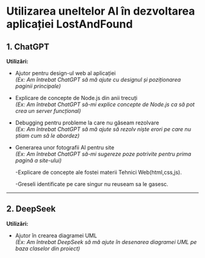 # Utilizarea uneltelor AI în dezvoltarea aplicației LostAndFound

## 1. ChatGPT

**Utilizări:**

- Ajutor pentru design-ul web al aplicației  
  *(Ex: Am întrebat ChatGPT să mă ajute cu designul și poziționarea paginii principale)*

- Explicare de concepte de Node.js din anii trecuți  
  *(Ex: Am întrebat ChatGPT să-mi explice concepte de Node.js ca să pot crea un server funcțional)*

- Debugging pentru probleme la care nu găseam rezolvare  
  *(Ex: Am întrebat ChatGPT să mă ajute să rezolv niște erori pe care nu știam cum să le abordez)*

- Generarea unor fotografii AI pentru site  
  *(Ex: Am întrebat ChatGPT să-mi sugereze poze potrivite pentru prima pagină a site-ului)*

  -Explicare de concepte ale fostei materii Tehnici Web(html,css,js).

  -Greseli identificate pe care singur nu reuseam sa le gasesc.

---

## 2. DeepSeek

**Utilizări:**

- Ajutor în crearea diagramei UML  
  *(Ex: Am întrebat DeepSeek să mă ajute în desenarea diagramei UML pe baza claselor din proiect)*
